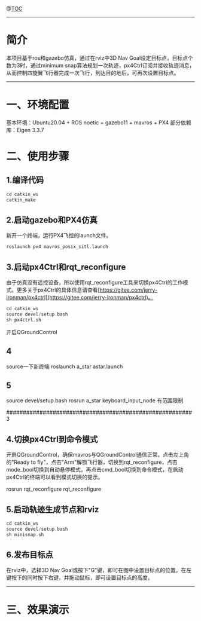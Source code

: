 @[TOC](文章目录)

---

# 简介

本项目基于ros和gazebo仿真，通过在rviz中3D Nav Goal设定目标点，目标点个数为3时，通过minimum snap算法规划一次轨迹，px4Ctrl订阅并接收轨迹消息，从而控制四旋翼飞行器完成一次飞行，到达目的地后，可再次设置目标点。

---


# 一、环境配置

基本环境：Ubuntu20.04 + ROS noetic + gazebo11 + mavros + PX4
部分依赖库：Eigen 3.3.7

# 二、使用步骤
## 1.编译代码

```c
cd catkin_ws
catkin_make
```

## 2.启动gazebo和PX4仿真

新开一个终端，运行PX4飞控的launch文件。
```c
roslaunch px4 mavros_posix_sitl.launch
```
## 3.启动px4Ctrl和rqt_reconfigure

由于仿真没有遥控设备，所以使用rqt_reconfigure工具来切换px4Ctrl的工作模式。更多关于px4Ctrl的具体信息请查看[https://gitee.com/jerry-ironman/px4ctrl](https://gitee.com/jerry-ironman/px4ctrl)。
```c
cd catkin_ws
source devel/setup.bash
sh px4ctrl.sh
```
开启QGroundControl

## 4
source一下新终端
roslaunch a_star astar.launch

## 5
source devel/setup.bash
rosrun a_star keyboard_input_node
有范围限制

########################################################3


## 4.切换px4Ctrl到命令模式

开启QGroundControl，确保mavros与QGroundControl通信正常。点击左上角的"Ready to fly"，点击"Arm"解锁飞行器，切换到rqt_reconfigure，点击mode_bool切换到自动悬停模式，再点击cmd_bool切换到命令模式，在启动px4Ctrl的终端可以看到模式切换的提示。

rosrun rqt_reconfigure rqt_reconfigure

## 5.启动轨迹生成节点和rviz

```c
cd catkin_ws
source devel/setup.bash
sh minisnap.sh
```

## 6.发布目标点

在rviz中，选择3D Nav Goal或按下"G"键，即可在图中设置目标点的位置。在左键按下的同时按下右键，并拖动鼠标，即可设置目标点的高度。

---

# 三、效果演示

